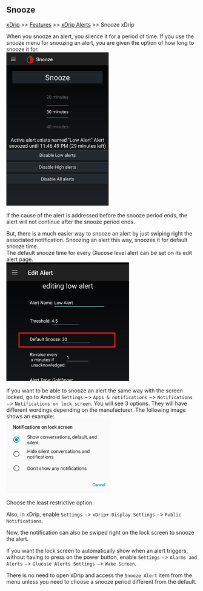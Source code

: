 ## Snooze  
[xDrip](../README.md) >> [Features](./Features_page.md) >> [xDrip Alerts](./Alerts_page.md) >> Snooze xDrip  
  
When you snooze an alert, you silence it for a period of time.  If you use the snooze menu for snoozing an alert, you are given the option of how long to snooze it for.  
![](./Alerts/images/SnoozeFor.png)  
  
If the cause of the alert is addressed before the snooze period ends, the alert will not continue after the snooze period ends.  
  
But, there is a much easier way to snooze an alert by just swiping right the associated notification.  Snoozing an alert this way, snoozes it for default snooze time.  
The default snooze time for every Glucose level alert can be set on its edit alert page.  
![](./Alerts/images/GLA_DefaultSnooze.png)  
  
If you want to be able to snooze an alert the same way with the screen locked, go to Android `Settings` &#8722;> `Apps & notifications` &#8722;> `Notifications` &#8722;> `Notifications on lock screen`.  You will see 3 options.  They will have different wordings depending on the manufacturer.  The following image shows an example:  
![](./images/NotifOnLockScreen.png)  
  
Choose the least restrictive option.  
  
Also, in xDrip, enable `Settings` &#8722;> `xDrip+ Display Settings` &#8722;> `Public Notifications`.  
  
Now, the notification can also be swiped right on the lock screen to snooze the alert.  
  
If you want the lock screen to automatically show when an alert triggers, without having to press on the power button, enable `Settings` &#8722;> `Alarms and Alerts` &#8722;> `Glucose Alerts Settings` &#8722;> `Wake Screen`.  
  
There is no need to open xDrip and access the `Snooze Alert` item from the menu unless you need to choose a snooze period different from the default.  
  
